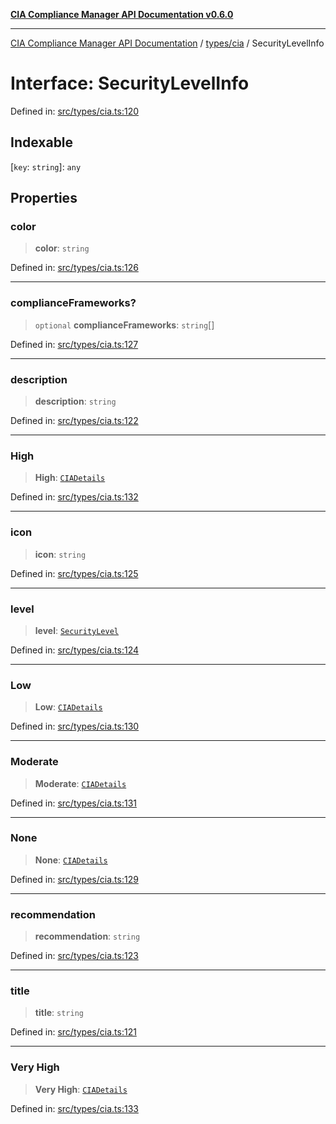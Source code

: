 [**CIA Compliance Manager API Documentation v0.6.0**](../../../README.md)

***

[CIA Compliance Manager API Documentation](../../../modules.md) / [types/cia](../README.md) / SecurityLevelInfo

# Interface: SecurityLevelInfo

Defined in: [src/types/cia.ts:120](https://github.com/Hack23/cia-compliance-manager/blob/ca083b463223765b22422b66b3a43930241849bd/src/types/cia.ts#L120)

## Indexable

\[`key`: `string`\]: `any`

## Properties

### color

> **color**: `string`

Defined in: [src/types/cia.ts:126](https://github.com/Hack23/cia-compliance-manager/blob/ca083b463223765b22422b66b3a43930241849bd/src/types/cia.ts#L126)

***

### complianceFrameworks?

> `optional` **complianceFrameworks**: `string`[]

Defined in: [src/types/cia.ts:127](https://github.com/Hack23/cia-compliance-manager/blob/ca083b463223765b22422b66b3a43930241849bd/src/types/cia.ts#L127)

***

### description

> **description**: `string`

Defined in: [src/types/cia.ts:122](https://github.com/Hack23/cia-compliance-manager/blob/ca083b463223765b22422b66b3a43930241849bd/src/types/cia.ts#L122)

***

### High

> **High**: [`CIADetails`](CIADetails.md)

Defined in: [src/types/cia.ts:132](https://github.com/Hack23/cia-compliance-manager/blob/ca083b463223765b22422b66b3a43930241849bd/src/types/cia.ts#L132)

***

### icon

> **icon**: `string`

Defined in: [src/types/cia.ts:125](https://github.com/Hack23/cia-compliance-manager/blob/ca083b463223765b22422b66b3a43930241849bd/src/types/cia.ts#L125)

***

### level

> **level**: [`SecurityLevel`](../type-aliases/SecurityLevel.md)

Defined in: [src/types/cia.ts:124](https://github.com/Hack23/cia-compliance-manager/blob/ca083b463223765b22422b66b3a43930241849bd/src/types/cia.ts#L124)

***

### Low

> **Low**: [`CIADetails`](CIADetails.md)

Defined in: [src/types/cia.ts:130](https://github.com/Hack23/cia-compliance-manager/blob/ca083b463223765b22422b66b3a43930241849bd/src/types/cia.ts#L130)

***

### Moderate

> **Moderate**: [`CIADetails`](CIADetails.md)

Defined in: [src/types/cia.ts:131](https://github.com/Hack23/cia-compliance-manager/blob/ca083b463223765b22422b66b3a43930241849bd/src/types/cia.ts#L131)

***

### None

> **None**: [`CIADetails`](CIADetails.md)

Defined in: [src/types/cia.ts:129](https://github.com/Hack23/cia-compliance-manager/blob/ca083b463223765b22422b66b3a43930241849bd/src/types/cia.ts#L129)

***

### recommendation

> **recommendation**: `string`

Defined in: [src/types/cia.ts:123](https://github.com/Hack23/cia-compliance-manager/blob/ca083b463223765b22422b66b3a43930241849bd/src/types/cia.ts#L123)

***

### title

> **title**: `string`

Defined in: [src/types/cia.ts:121](https://github.com/Hack23/cia-compliance-manager/blob/ca083b463223765b22422b66b3a43930241849bd/src/types/cia.ts#L121)

***

### Very High

> **Very High**: [`CIADetails`](CIADetails.md)

Defined in: [src/types/cia.ts:133](https://github.com/Hack23/cia-compliance-manager/blob/ca083b463223765b22422b66b3a43930241849bd/src/types/cia.ts#L133)
